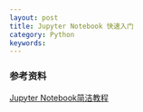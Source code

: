 ```yaml
---
layout: post
title: Jupyter Notebook 快速入门
category: Python
keywords: 
---
```



### 参考资料
[Jupyter Notebook简洁教程](https://blog.csdn.net/u013023297/article/details/71082881)